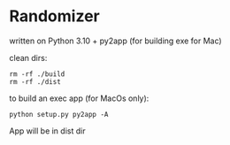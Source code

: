 # Randomizer

written on Python 3.10 + py2app (for building exe for Mac)

clean dirs:

```
rm -rf ./build
rm -rf ./dist
```

to build an exec app (for MacOs only):

```
python setup.py py2app -A
```

App will be in dist dir